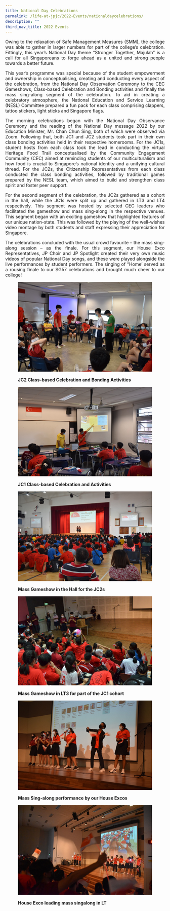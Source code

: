 ```yaml
---
title: National Day Celebrations
permalink: /life-at-jpjc/2022-Events/nationaldaycelebrations/
description: ""
third_nav_title: 2022 Events
---
```


<div align=justify>
	
Owing to the relaxation of Safe Management Measures (SMM), the college was able to gather in larger numbers for part of the college’s celebration. Fittingly, this year’s National Day theme “Stronger Together, Majulah” is a call for all Singaporeans to forge ahead as a united and strong people towards a better future.

This year’s programme was special because of the student empowerment and ownership in conceptualising, creating and conducting every aspect of the celebration, from the National Day Observation Ceremony to the CEC Gameshows, Class-based Celebration and Bonding activities and finally the mass sing-along segment of the celebration. To aid in creating a celebratory atmosphere, the National Education and Service Learning (NESL) Committee prepared a fun pack for each class comprising clappers, tattoo stickers, light sticks and Singapore flags. 

The morning celebrations began with the National Day Observance Ceremony and the reading of the National Day message 2022 by our Education Minister, Mr. Chan Chun Sing, both of which were observed via Zoom. Following that, both JC1 and JC2 students took part in their own class bonding activities held in their respective homerooms. For the JC1s, student hosts from each class took the lead in conducting the virtual Heritage Food Trail conceptualised by the Community Engagement Community (CEC) aimed at reminding students of our multiculturalism and how food is crucial to Singapore’s national identity and a unifying cultural thread.  For the JC2s, the Citizenship Representatives from each class conducted the class bonding activities, followed by traditional games prepared by the NESL team, which aimed to build and strengthen class spirit and foster peer support. 

For the second segment of the celebration, the JC2s gathered as a cohort in the hall, while the JC1s were split up and gathered in LT3 and LT4 respectively. This segment was hosted by selected CEC leaders who facilitated the gameshow and mass sing-along in the respective venues. This segment began with an exciting gameshow that highlighted features of our unique nation-state. This was followed by the playing of the well-wishes video montage by both students and staff expressing their appreciation for Singapore. 

The celebrations concluded with the usual crowd favourite – the mass sing-along session – as the finale. For this segment, our House Exco Representatives, JP Choir and JP Spotlight created their very own music videos of popular National Day songs, and these were played alongside the live performances by student performers. The singing of “Home’ served as a rousing finale to our SG57 celebrations and brought much cheer to our college!
	</div>
	
<figure>
	
![](/images/Life%20@%20JPJC/2022%20Events/National%20Day%20Celebrations/Photo%201.jpg)
<figcaption><strong>JC2 Class-based Celebration and Bonding Activities</strong></figcaption>
	</figure>

<figure>
	
![](/images/Life%20@%20JPJC/2022%20Events/National%20Day%20Celebrations/Photo%202.jpg)
	<figcaption><strong>JC1 Class-based Celebration and Activities</strong></figcaption>
	</figure>

<figure>
	
![](/images/Life%20@%20JPJC/2022%20Events/National%20Day%20Celebrations/Photo%203.jpg)
<figcaption><strong>Mass Gameshow in the Hall for the JC2s</strong></figcaption>
	

![](/images/Life%20@%20JPJC/2022%20Events/National%20Day%20Celebrations/Photo%204.jpg)
	<figcaption><strong>Mass Gameshow in LT3 for part of the JC1 cohort</strong></figcaption>

![](/images/Life%20@%20JPJC/2022%20Events/National%20Day%20Celebrations/Photo%205.jpg)
	<figcaption><strong>Mass Sing-along performance by our House Excos</strong></figcaption>

![](/images/Life%20@%20JPJC/2022%20Events/National%20Day%20Celebrations/Photo%206%20House%20Exco%20leading%20mass%20singalong%20in%20LT.jpg)
	<figcaption><strong>House Exco leading mass singalong in LT</strong></figcaption>
	</figure>
	</div>